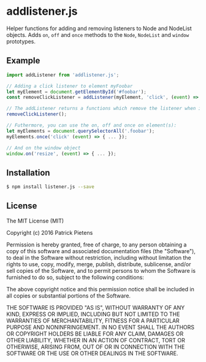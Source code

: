 # addlistener.js
Helper functions for adding and removing listeners to Node and NodeList objects.
Adds `on`, `off` and `once` methods to the `Node`, `NodeList` and `window` prototypes.

## Example
```javascript
import addListener from 'addlistener.js';

// Adding a click listener to element myFoobar
let myElement = document.getElementById('#foobar');
const removeClickListener = addListener(myElement, 'click', (event) => { ... });

// The addListener returns a functions which remove the listener when invoked:
removeClickListener();

// Futhermore, you can use the on, off and once on element(s):
let myElements = document.querySelectorAll('.foobar');
myElements.once('click' (event) => { ... });

// And on the window object
window.on('resize', (event) => { ... });
```

## Installation
```bash
$ npm install listener.js --save
```

## License
The MIT License (MIT)

Copyright (c) 2016 Patrick Pietens

Permission is hereby granted, free of charge, to any person obtaining a copy
of this software and associated documentation files (the "Software"), to deal
in the Software without restriction, including without limitation the rights
to use, copy, modify, merge, publish, distribute, sublicense, and/or sell
copies of the Software, and to permit persons to whom the Software is
furnished to do so, subject to the following conditions:

The above copyright notice and this permission notice shall be included in all
copies or substantial portions of the Software.

THE SOFTWARE IS PROVIDED "AS IS", WITHOUT WARRANTY OF ANY KIND, EXPRESS OR
IMPLIED, INCLUDING BUT NOT LIMITED TO THE WARRANTIES OF MERCHANTABILITY,
FITNESS FOR A PARTICULAR PURPOSE AND NONINFRINGEMENT. IN NO EVENT SHALL THE
AUTHORS OR COPYRIGHT HOLDERS BE LIABLE FOR ANY CLAIM, DAMAGES OR OTHER
LIABILITY, WHETHER IN AN ACTION OF CONTRACT, TORT OR OTHERWISE, ARISING FROM,
OUT OF OR IN CONNECTION WITH THE SOFTWARE OR THE USE OR OTHER DEALINGS IN THE
SOFTWARE.
